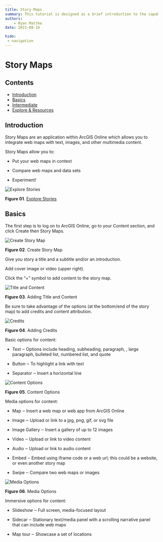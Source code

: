 ```yaml
---
title: Story Maps
summary: This tutorial is designed as a brief introduction to the capabilities of ArcGIS Story Maps.
authors:
    - Ryan Mattke
date: 2021-08-16

hide:
 - navigation
---
```


# Story Maps

## Contents
- [Introduction](#introduction)
- [Basics](#basics)
- [Intermediate](#intermediate)
- [Explore & Resources](#explore-&-resources)

## Introduction

Story Maps are an application within ArcGIS Online which allows you to integrate web maps with text, images, and other multimedia content.

Story Maps allow you to:

-   Put your web maps in context

-   Compare web maps and data sets

-   Experiment!

![Explore Stories](images/explore-stories.png)

**Figure 01**. [Explore Stories](https://www.esri.com/en-us/arcgis/products/arcgis-storymaps/stories)

## Basics

The first step is to log on to ArcGIS Online, go to your Content section, and click Create then Story Maps.

![Create Story Map](images/start-story.png)

**Figure 02**. Create Story Map

Give you story a title and a subtitle and/or an introduction.

Add cover image or video (upper right).

Click the “+” symbol to add content to the story map.

![Title and Content](images/title-content.png)

**Figure 03**. Adding Title and Content

Be sure to take advantage of the options (at the bottom/end of the story map) to add credits and content attribution.

![Credits](images/credits.png)

**Figure 04**. Adding Credits

Basic options for content:

-   Text ‒ Options include heading, subheading, paragraph, , large paragraph, bulleted list, numbered list, and quote

-   Button ‒ To highlight a link with text

-   Separator ‒ Insert a horizontal line

![Content Options](images/content-options.png)

**Figure 05**. Content Options

Media options for content:

-   Map ‒ Insert a web map or web app from ArcGIS Online

-   Image ‒ Upload or link to a jpg, png, gif, or svg file

-   Image Gallery ‒ Insert a gallery of up to 12 images

-   Video ‒ Upload or link to video content

-   Audio ‒ Upload or link to audio content

-   Embed ‒ Embed using iframe code or a web url; this could be a website, or even another story map

-   Swipe ‒ Compare two web maps or images

![Media Options](images/media-options.png)

**Figure 06**. Media Options

Immersive options for content:

-   Slideshow ‒ Full screen, media-focused layout

-   Sidecar ‒ Stationary text/media panel with a scrolling narrative panel that can include web maps

-   Map tour ‒ Showcase a set of locations